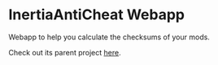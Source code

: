 # InertiaAntiCheat Webapp

Webapp to help you calculate the checksums of your mods.

Check out its parent project [here](https://github.com/DiffuseHyperion/InertiaAntiCheat).
